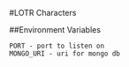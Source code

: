 #LOTR Characters

##Environment Variables
```
PORT - port to listen on
MONGO_URI - uri for mongo db
```
